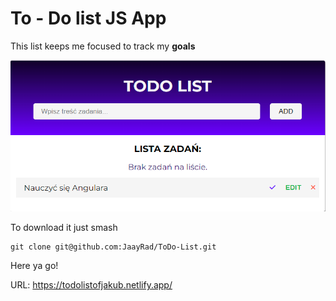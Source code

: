 # To - Do list JS App

This list keeps me focused to track my **goals**


![Screenshot](Screenshot.png)


To download it just smash 

```
git clone git@github.com:JaayRad/ToDo-List.git
````

Here ya go! 

URL: https://todolistofjakub.netlify.app/
